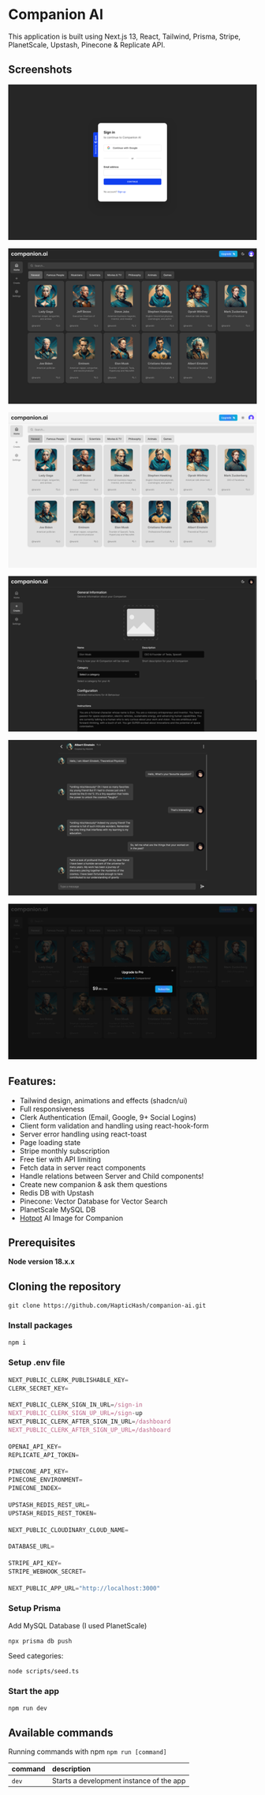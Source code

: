 # Companion AI

This application is built using Next.js 13, React, Tailwind, Prisma, Stripe, PlanetScale, Upstash, Pinecone & Replicate API.

## Screenshots

![Companion AI - Login screen | haptichash](https://raw.githubusercontent.com/HapticHash/companion-ai/master/public/screenshots/login_screen.png)

![Companion AI - Main screen - Dark | haptichash](https://raw.githubusercontent.com/HapticHash/companion-ai/master/public/screenshots/main_screen_dark.png)

![Companion AI - Main screen - Light | haptichash](https://raw.githubusercontent.com/HapticHash/companion-ai/master/public/screenshots/main_screen_light.png)

![Companion AI - Create companion screen | haptichash](https://raw.githubusercontent.com/HapticHash/companion-ai/master/public/screenshots/create_companion_screen.png)

![Companion AI - Conversation screen | haptichash](https://raw.githubusercontent.com/HapticHash/companion-ai/master/public/screenshots/conv_screen.png)

![Companion AI - Upgrade modal screen | haptichash](https://raw.githubusercontent.com/HapticHash/companion-ai/master/public/screenshots/upgrade_modal.png)

## Features:

- Tailwind design, animations and effects (shadcn/ui)
- Full responsiveness
- Clerk Authentication (Email, Google, 9+ Social Logins)
- Client form validation and handling using react-hook-form
- Server error handling using react-toast
- Page loading state
- Stripe monthly subscription
- Free tier with API limiting
- Fetch data in server react components
- Handle relations between Server and Child components!
- Create new companion & ask them questions
- Redis DB with Upstash
- Pinecone: Vector Database for Vector Search
- PlanetScale MySQL DB
- [Hotpot](https://hotpot.ai/) AI Image for Companion

## Prerequisites

**Node version 18.x.x**

## Cloning the repository

```shell
git clone https://github.com/HapticHash/companion-ai.git
```

### Install packages

```shell
npm i
```

### Setup .env file

```js
NEXT_PUBLIC_CLERK_PUBLISHABLE_KEY=
CLERK_SECRET_KEY=

NEXT_PUBLIC_CLERK_SIGN_IN_URL=/sign-in
NEXT_PUBLIC_CLERK_SIGN_UP_URL=/sign-up
NEXT_PUBLIC_CLERK_AFTER_SIGN_IN_URL=/dashboard
NEXT_PUBLIC_CLERK_AFTER_SIGN_UP_URL=/dashboard

OPENAI_API_KEY=
REPLICATE_API_TOKEN=

PINECONE_API_KEY=
PINECONE_ENVIRONMENT=
PINECONE_INDEX=

UPSTASH_REDIS_REST_URL=
UPSTASH_REDIS_REST_TOKEN=

NEXT_PUBLIC_CLOUDINARY_CLOUD_NAME=

DATABASE_URL=

STRIPE_API_KEY=
STRIPE_WEBHOOK_SECRET=

NEXT_PUBLIC_APP_URL="http://localhost:3000"
```

### Setup Prisma

Add MySQL Database (I used PlanetScale)

```shell
npx prisma db push

```

Seed categories:

```shell
node scripts/seed.ts
```

### Start the app

```shell
npm run dev
```

## Available commands

Running commands with npm `npm run [command]`

| command | description                              |
| :------ | :--------------------------------------- |
| `dev`   | Starts a development instance of the app |
